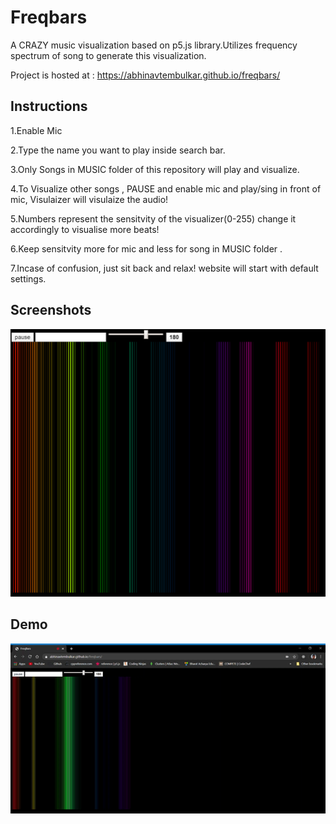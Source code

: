 # Freqbars
A CRAZY music visualization based on p5.js library.Utilizes frequency spectrum of song to generate this visualization.

Project is hosted at : https://abhinavtembulkar.github.io/freqbars/

## Instructions
1.Enable Mic

2.Type the name you want to play inside search bar.

3.Only Songs in MUSIC folder of this repository will play and visualize.

4.To Visualize other songs , PAUSE and enable mic and play/sing in front of mic, Visulaizer will visulaize the audio!

5.Numbers represent the sensitvity of the visualizer(0-255) change it accordingly to visualise more beats!

6.Keep sensitvity more for mic and less for song in MUSIC folder .

7.Incase of confusion, just sit back and relax! website will start with default settings.

## Screenshots
![](/images/bars.PNG)

## Demo
![](/images/beatss.gif)